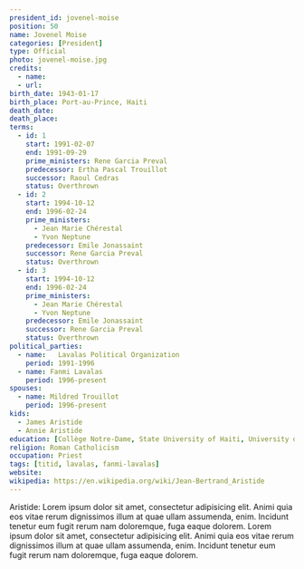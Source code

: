 ```yaml
---
president_id: jovenel-moise
position: 50
name: Jovenel Moise
categories: [President]
type: Official
photo: jovenel-moise.jpg
credits:
  - name:
  - url:
birth_date: 1943-01-17
birth_place: Port-au-Prince, Haiti
death_date:
death_place:
terms:
  - id: 1
    start: 1991-02-07
    end: 1991-09-29
    prime_ministers: Rene Garcia Preval
    predecessor: Ertha Pascal Trouillot
    successor: Raoul Cedras
    status: Overthrown
  - id: 2
    start: 1994-10-12
    end: 1996-02-24
    prime_ministers:
      - Jean Marie Chérestal
      - Yvon Neptune
    predecessor: Emile Jonassaint
    successor: Rene Garcia Preval
    status: Overthrown
  - id: 3
    start: 1994-10-12
    end: 1996-02-24
    prime_ministers:
      - Jean Marie Chérestal
      - Yvon Neptune
    predecessor: Emile Jonassaint
    successor: Rene Garcia Preval
    status: Overthrown
political_parties:
  - name: 	Lavalas Political Organization
    period: 1991-1996
  - name: Fanmi Lavalas
    period: 1996-present
spouses:
  - name: Mildred Trouillot
    period: 1996-present
kids:
  - James Aristide
  - Annie Aristide
education: [Collège Notre-Dame, State University of Haiti, University of South Africa]
religion: Roman Catholicism
occupation: Priest
tags: [titid, lavalas, fanmi-lavalas]
website:
wikipedia: https://en.wikipedia.org/wiki/Jean-Bertrand_Aristide
---
```

Aristide: Lorem ipsum dolor sit amet, consectetur adipisicing elit. Animi quia eos vitae rerum dignissimos illum at quae ullam assumenda, enim. Incidunt tenetur eum fugit rerum nam doloremque, fuga eaque dolorem. Lorem ipsum dolor sit amet, consectetur adipisicing elit. Animi quia eos vitae rerum dignissimos illum at quae ullam assumenda, enim. Incidunt tenetur eum fugit rerum nam doloremque, fuga eaque dolorem.
